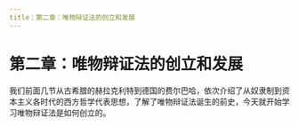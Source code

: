 ```yaml
---
title：第二章：唯物辩证法的创立和发展
---
```


# 第二章：唯物辩证法的创立和发展

我们前面几节从古希腊的赫拉克利特到德国的费尔巴哈，依次介绍了从奴隶制到资本主义各时代的西方哲学代表思想，了解了唯物辩证法诞生的前史，今天就开始学习唯物辩证法是如何创立的。